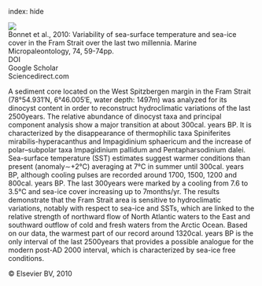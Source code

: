 index: hide

<div class="Citation">
    <div class="Citation-thumb CitationThumb-linked"  data-href="https://doi.org/10.1016/j.marmicro.2009.12.001">
      <img src="https://static.claimspace.cloud/climate-study-static/refs/thumbs/5/Bonnet_et_al_2010-thumb.png" />
    </div>

  <div class="Citation-body">
    <div class="Citation-text">Bonnet et al., 2010: Variability of sea-surface temperature and sea-ice cover in the Fram Strait over the last two millennia. <span class="Article-journal">Marine Micropaleontology, </span><span class="Article-volume">74, </span>59-74pp.</div>
    <div class="Citation-links">
      <div class="CitationLink" data-href="https://doi.org/10.1016/j.marmicro.2009.12.001">
        <div class="CitationLink-icon CitationLink-Doi"></div>
        <div class="CitationLink-text">DOI</div>
      </div>
      <div class="CitationLink" data-href="https://scholar.google.com/scholar?q=10.1016/j.marmicro.2009.12.001">
        <div class="CitationLink-icon CitationLink-Scholar"></div>
        <div class="CitationLink-text">Google Scholar</div>
      </div>
      <div class="CitationLink" data-href="http://www.sciencedirect.com/science/article/pii/S0377839809001273">
        <div class="CitationLink-icon CitationLink-Publisher"></div>
        <div class="CitationLink-text">Sciencedirect.com</div>
      </div>
    </div>
  </div>
</div>

A sediment core located on the West Spitzbergen margin in the Fram Strait (78°54.931′N, 6°46.005′E, water depth: 1497m) was analyzed for its dinocyst content in order to reconstruct hydroclimatic variations of the last 2500years. The relative abundance of dinocyst taxa and principal component analysis show a major transition at about 300cal. years BP. It is characterized by the disappearance of thermophilic taxa Spiniferites mirabilis-hyperacanthus and Impagidinium sphaericum and the increase of polar–subpolar taxa Impagidinium pallidum and Pentapharsodinium dalei. Sea-surface temperature (SST) estimates suggest warmer conditions than present (anomaly∼+2°C) averaging at 7°C in summer until 300cal. years BP, although cooling pulses are recorded around 1700, 1500, 1200 and 800cal. years BP. The last 300years were marked by a cooling from 7.6 to 3.5°C and sea-ice cover increasing up to 7months/yr. The results demonstrate that the Fram Strait area is sensitive to hydroclimatic variations, notably with respect to sea-ice and SSTs, which are linked to the relative strength of northward flow of North Atlantic waters to the East and southward outflow of cold and fresh waters from the Arctic Ocean. Based on our data, the warmest part of our record around 1320cal. years BP is the only interval of the last 2500years that provides a possible analogue for the modern post-AD 2000 interval, which is characterized by sea-ice free conditions.

<div class="Citation-copy">
&copy; Elsevier BV, 2010
</div>